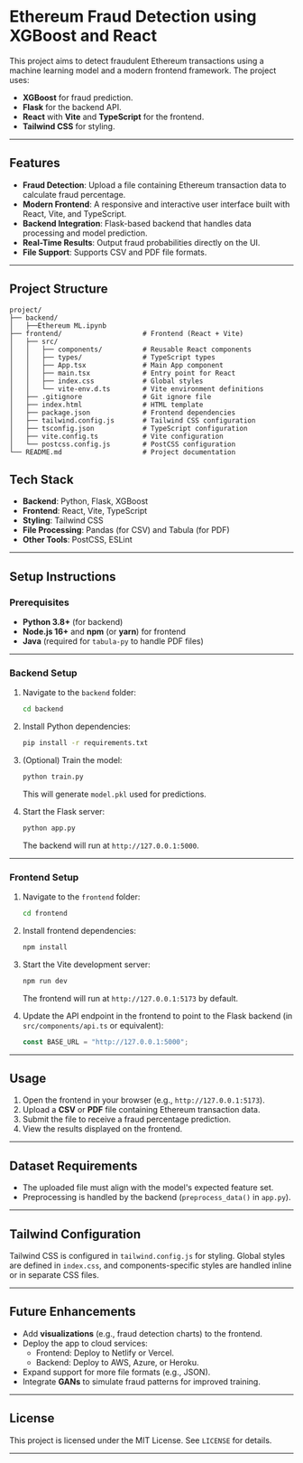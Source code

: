 # Ethereum Fraud Detection using XGBoost and React

This project aims to detect fraudulent Ethereum transactions using a machine learning model and a modern frontend framework. The project uses:
- **XGBoost** for fraud prediction.
- **Flask** for the backend API.
- **React** with **Vite** and **TypeScript** for the frontend.
- **Tailwind CSS** for styling.

---

## Features
- **Fraud Detection**: Upload a file containing Ethereum transaction data to calculate fraud percentage.
- **Modern Frontend**: A responsive and interactive user interface built with React, Vite, and TypeScript.
- **Backend Integration**: Flask-based backend that handles data processing and model prediction.
- **Real-Time Results**: Output fraud probabilities directly on the UI.
- **File Support**: Supports CSV and PDF file formats.

---

## Project Structure
```
project/
├── backend/                     
│   ├──Ethereum ML.ipynb
├── frontend/                    # Frontend (React + Vite)
│   ├── src/
│   │   ├── components/          # Reusable React components
│   │   ├── types/               # TypeScript types
│   │   ├── App.tsx              # Main App component
│   │   ├── main.tsx             # Entry point for React
│   │   ├── index.css            # Global styles
│   │   └── vite-env.d.ts        # Vite environment definitions
│   ├── .gitignore               # Git ignore file
│   ├── index.html               # HTML template
│   ├── package.json             # Frontend dependencies
│   ├── tailwind.config.js       # Tailwind CSS configuration
│   ├── tsconfig.json            # TypeScript configuration
│   ├── vite.config.ts           # Vite configuration
│   └── postcss.config.js        # PostCSS configuration
└── README.md                    # Project documentation
```

## Tech Stack
- **Backend**: Python, Flask, XGBoost
- **Frontend**: React, Vite, TypeScript
- **Styling**: Tailwind CSS
- **File Processing**: Pandas (for CSV) and Tabula (for PDF)
- **Other Tools**: PostCSS, ESLint

---

## Setup Instructions

### Prerequisites
- **Python 3.8+** (for backend)
- **Node.js 16+** and **npm** (or **yarn**) for frontend
- **Java** (required for `tabula-py` to handle PDF files)

---

### Backend Setup
1. Navigate to the `backend` folder:
   ```bash
   cd backend
   ```
2. Install Python dependencies:
   ```bash
   pip install -r requirements.txt
   ```
3. (Optional) Train the model:
   ```bash
   python train.py
   ```
   This will generate `model.pkl` used for predictions.

4. Start the Flask server:
   ```bash
   python app.py
   ```
   The backend will run at `http://127.0.0.1:5000`.

---

### Frontend Setup
1. Navigate to the `frontend` folder:
   ```bash
   cd frontend
   ```
2. Install frontend dependencies:
   ```bash
   npm install
   ```
3. Start the Vite development server:
   ```bash
   npm run dev
   ```
   The frontend will run at `http://127.0.0.1:5173` by default.

4. Update the API endpoint in the frontend to point to the Flask backend (in `src/components/api.ts` or equivalent):
   ```typescript
   const BASE_URL = "http://127.0.0.1:5000";
   ```

---

## Usage
1. Open the frontend in your browser (e.g., `http://127.0.0.1:5173`).
2. Upload a **CSV** or **PDF** file containing Ethereum transaction data.
3. Submit the file to receive a fraud percentage prediction.
4. View the results displayed on the frontend.

---

## Dataset Requirements
- The uploaded file must align with the model's expected feature set.
- Preprocessing is handled by the backend (`preprocess_data()` in `app.py`).

---

## Tailwind Configuration
Tailwind CSS is configured in `tailwind.config.js` for styling. Global styles are defined in `index.css`, and components-specific styles are handled inline or in separate CSS files.

---

## Future Enhancements
- Add **visualizations** (e.g., fraud detection charts) to the frontend.
- Deploy the app to cloud services:
  - Frontend: Deploy to Netlify or Vercel.
  - Backend: Deploy to AWS, Azure, or Heroku.
- Expand support for more file formats (e.g., JSON).
- Integrate **GANs** to simulate fraud patterns for improved training.

---
## License
This project is licensed under the MIT License. See `LICENSE` for details.

---
